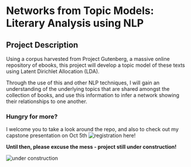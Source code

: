 # Networks from Topic Models: Literary Analysis using NLP

## Project Description

Using a corpus harvested from Project Gutenberg, a massive online repository of ebooks, this project will develop a topic model of these texts using Latent Dirichlet Allocation (LDA).  

Through the use of this and other NLP techniques, I will gain an understanding of the underlying topics that are shared amongst the collection of books, and use this information to infer a network showing their relationships to one another.



### Hungry for more?  

I welcome you to take a look around the repo, and also to check out my capstone presentation on Oct 5th ![registration here](https://www.eventbrite.com/e/october-data-science-capstone-showcase-galvanize-austin-tickets-37471124141)!


__Until then, please excuse the mess - project still under construction!__

 ![under construction](https://images.pexels.com/photos/211122/pexels-photo-211122.jpeg?w=940&h=650&auto=compress&cs=tinysrgb)
